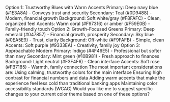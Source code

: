 Option 1: Trustworthy Blues with Warm Accents
Primary: Deep navy blue (#1E3A8A) - Conveys trust and security
Secondary: Teal (#0D9488) - Modern, financial growth
Background: Soft white/gray (#F8FAFC) - Clean, organized feel
Accents: Warm coral (#F97316) or amber (#F59E0B) - Family-friendly touch
Option 2: Growth-Focused Greens
Primary: Deep emerald (#047857) - Financial growth, prosperity
Secondary: Sky blue (#0EA5E9) - Trust, clarity
Background: Off-white (#F9FAFB) - Simple, clean
Accents: Soft purple (#9333EA) - Creativity, family joy
Option 3: Approachable Modern
Primary: Indigo (#4F46E5) - Professional but softer than navy
Secondary: Mint green (#10B981) - Fresh approach to finances
Background: Light neutral (#F3F4F6) - Clean interface
Accents: Soft rose (#FB7185) - Warmth, family connection
The most important considerations are:
Using calming, trustworthy colors for the main interface
Ensuring high contrast for financial numbers and data
Adding warm accents that make the experience feel less cold than traditional banking apps
Maintaining color accessibility standards (WCAG)
Would you like me to suggest specific changes to your current color theme based on one of these options?
